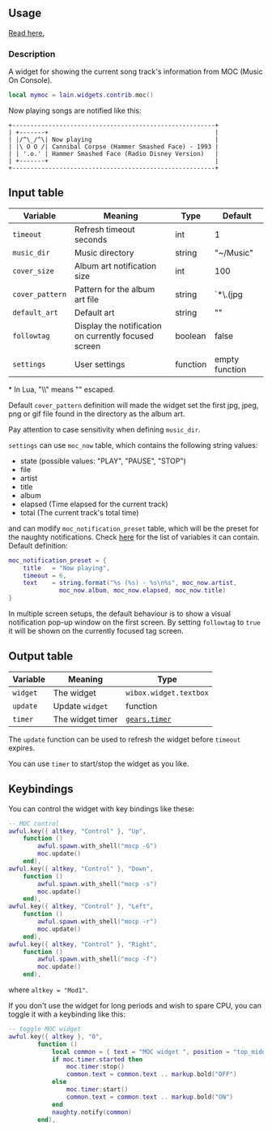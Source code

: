 ## Usage

[Read here.](https://github.com/copycat-killer/lain/wiki/Widgets#usage)

### Description

A widget for showing the current song track's information from MOC (Music On Console).

```lua
local mymoc = lain.widgets.contrib.moc()
```

Now playing songs are notified like this:

	+--------------------------------------------------------+
	| +-------+                                              |
	| |/^\_/^\| Now playing                                  |
    | |\ O O /| Cannibal Corpse (Hammer Smashed Face) - 1993 |
    | | '.o.' | Hammer Smashed Face (Radio Disney Version)   |
	| +-------+                                              |
	+--------------------------------------------------------+

## Input table

Variable | Meaning | Type | Default
--- | --- | --- | ---
`timeout` | Refresh timeout seconds | int | 1
`music_dir` | Music directory | string | "~/Music"
`cover_size` | Album art notification size | int | 100
`cover_pattern` | Pattern for the album art file | string | `*\\.(jpg|jpeg|png|gif)`*
`default_art` | Default art | string | ""
`followtag` | Display the notification on currently focused screen | boolean | false
`settings` | User settings | function | empty function

\* In Lua, "\\\\" means "\" escaped.

Default `cover_pattern` definition will made the widget set the first jpg, jpeg, png or gif file found in the directory as the album art.

Pay attention to case sensitivity when defining `music_dir`.

`settings` can use `moc_now` table, which contains the following string values:

- state (possible values: "PLAY", "PAUSE", "STOP")
- file
- artist
- title
- album
- elapsed (Time elapsed for the current track)
- total (The current track's total time)

and can modify `moc_notification_preset` table, which will be the preset for the naughty notifications. Check [here](https://awesomewm.org/apidoc/libraries/naughty.html#notify) for the list of variables it can contain. Default definition:

```lua
moc_notification_preset = {
    title   = "Now playing",
    timeout = 6,
    text    = string.format("%s (%s) - %s\n%s", moc_now.artist,
              moc_now.album, moc_now.elapsed, moc_now.title)
}
```

In multiple screen setups, the default behaviour is to show a visual notification pop-up window on the first screen. By setting `followtag` to `true` it will be shown on the currently focused tag screen.

## Output table

Variable | Meaning | Type
--- | --- | ---
`widget` | The widget | `wibox.widget.textbox`
`update` | Update `widget` | function
`timer` | The widget timer | [`gears.timer`](https://awesomewm.org/doc/api/classes/gears.timer.html)

The `update` function can be used to refresh the widget before `timeout` expires.

You can use `timer` to start/stop the widget as you like.

## Keybindings

You can control the widget with key bindings like these:

```lua
-- MOC control
awful.key({ altkey, "Control" }, "Up",
	function ()
		awful.spawn.with_shell("mocp -G")
		moc.update()
	end),
awful.key({ altkey, "Control" }, "Down",
	function ()
		awful.spawn.with_shell("mocp -s")
		moc.update()
	end),
awful.key({ altkey, "Control" }, "Left",
	function ()
		awful.spawn.with_shell("mocp -r")
		moc.update()
	end),
awful.key({ altkey, "Control" }, "Right",
	function ()
		awful.spawn.with_shell("mocp -f")
		moc.update()
	end),
```

where `altkey = "Mod1"`.

If you don't use the widget for long periods and wish to spare CPU, you can toggle it with a keybinding like this:

```lua
-- toggle MOC widget
awful.key({ altkey }, "0",
        function ()
            local common = { text = "MOC widget ", position = "top_middle", timeout = 2 }
            if moc.timer.started then
                moc.timer:stop()
                common.text = common.text .. markup.bold("OFF")
            else
                moc.timer:start()
                common.text = common.text .. markup.bold("ON")
            end
            naughty.notify(common)
        end),
```